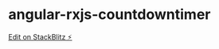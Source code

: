 # angular-rxjs-countdowntimer

[Edit on StackBlitz ⚡️](https://stackblitz.com/edit/angular-rxjs-countdowntimer)